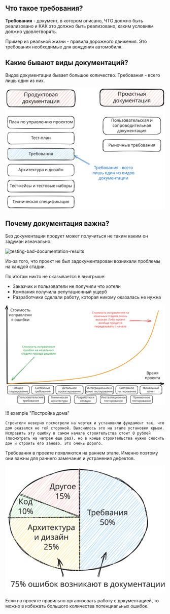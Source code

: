 ## Что такое требования?

**Требования** - документ, в котором описано, ЧТО должно быть реализовано и КАК это должно быть реализовано, каким условиям должно удовлетворять.

Пример из реальной жизни - правила дорожного движения. Это требования необходимые для вождения автомобиля.

## Какие бывают виды документаций?

Видов документации бывает большое количество. Требования - всего лишь один из них.

![testing-documantation-overview.excalidraw](../../assets/attachments/testing-documantation-overview.excalidraw.svg)

## Почему документация важна?

Без документации продукт может получиться не таким каким он задуман изначально.

![ testing-bad-documentation-results](../../assets/attachments/%20testing-bad-documentation-results.webp)

Из-за того, что проект не был задокументарован возникали проблемы на каждой стадии. 

По итогам никто не оказывается в выигрыше: 

- Заказчик и пользователи не получили что хотели
- Компания получила репутационный ущерб
- Разработчики сделали работу, которая никому оказалась не нужна

![testing-error-cost.excalidraw](../../assets/attachments/testing-error-cost.excalidraw.svg)

!!! example "Постройка дома"

	Строители неверно посмотрели на чертеж и установили фундамент так, что дом оказался не той стороной. Выяснилось это на этапе установки крыши.
	Исправить эту ошибку в самом начале строительства стоит 0 рублей (посмотреть на четреж еще раз), но в конце строительства нужно сносить дом и строить его заново. Это очень дорого.

Требования в проекте появляются на раннем этапе. Именно поэтому они важны для раннего замечания и устранения дефектов.

![testing-diagram-problem-percentage.excalidraw](../../assets/attachments/testing-diagram-problem-percentage.excalidraw.svg)

Если на проекте правильно организовать работу с документацией, то можно в избежать большого количества потенциальных ошибок.
